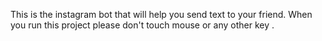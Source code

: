 This is the instagram bot that will help you send text to your friend.
When you run this project please don't touch mouse or any other key .
